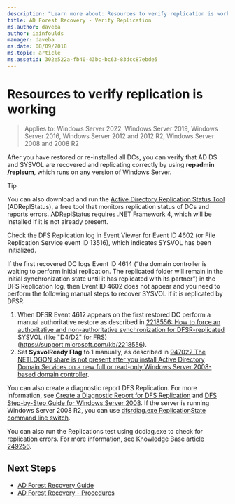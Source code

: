 ```yaml
---
description: "Learn more about: Resources to verify replication is working"
title: AD Forest Recovery - Verify Replication
ms.author: daveba
author: iainfoulds
manager: daveba
ms.date: 08/09/2018
ms.topic: article
ms.assetid: 302e522a-fb40-43bc-bc63-83dcc87ebde5
---
```

# Resources to verify replication is working

>Applies to: Windows Server 2022, Windows Server 2019, Windows Server 2016, Windows Server 2012 and 2012 R2, Windows Server 2008 and 2008 R2

After you have restored or re-installed all DCs, you can verify that AD DS and SYSVOL are recovered and replicating correctly by using **repadmin /replsum**, which runs on any version of Windows Server.

> [!TIP]
> You can also download and run the [Active Directory Replication Status Tool](https://www.microsoft.com/download/details.aspx?id=30005) (ADReplStatus), a free tool that monitors replication status of DCs and reports errors. ADReplStatus requires .NET Framework 4, which will be installed if it is not already present.

Check the DFS Replication log in Event Viewer for Event ID 4602 (or File Replication Service event ID 13516), which indicates SYSVOL has been initialized.

If the first recovered DC logs Event ID 4614 (“the domain controller is waiting to perform initial replication. The replicated folder will remain in the initial synchronization state until it has replicated with its partner”) in the DFS Replication log, then Event ID 4602 does not appear and you need to perform the following manual steps to recover SYSVOL if it is replicated by DFSR:

1. When DFSR Event 4612 appears on the first restored DC perform a manual authoritative restore as described in [2218556: How to force an authoritative and non-authoritative synchronization for DFSR-replicated SYSVOL (like "D4/D2" for FRS)](https://support.microsoft.com/kb/2218556) (https://support.microsoft.com/kb/2218556).
2. Set **SysvolReady Flag** to 1 manually, as described in [947022 The NETLOGON share is not present after you install Active Directory Domain Services on a new full or read-only Windows Server 2008-based domain controller](https://support.microsoft.com/kb/947022).

You can also create a diagnostic report DFS Replication. For more information, see [Create a Diagnostic Report for DFS Replication](/previous-versions/windows/it-pro/windows-server-2008-R2-and-2008/cc754227(v=ws.11)) and [DFS Step-by-Step Guide for Windows Server 2008](/previous-versions/windows/it-pro/windows-server-2008-R2-and-2008/cc754227(v=ws.11)). If the server is running Windows Server 2008 R2, you can use [dfsrdiag.exe ReplicationState command line switch](/previous-versions/windows/it-pro/windows-server-2008-R2-and-2008/cc754227(v=ws.11)).

You can also run the Replications test using dcdiag.exe to check for replication errors. For more information, see Knowledge Base [article 249256](https://support.microsoft.com/kb/249256).

## Next Steps

- [AD Forest Recovery Guide](AD-Forest-Recovery-Guide.md)
- [AD Forest Recovery - Procedures](AD-Forest-Recovery-Procedures.md)
